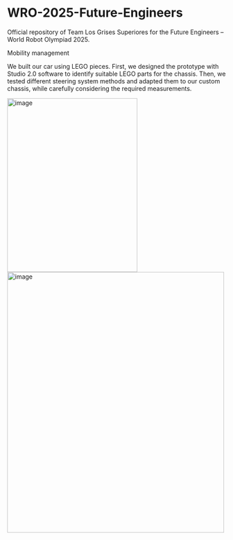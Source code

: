 # WRO-2025-Future-Engineers
Official repository of Team Los Grises Superiores for the Future Engineers – World Robot Olympiad 2025.


Mobility management

We built our car using LEGO pieces. First, we designed the prototype with Studio 2.0 software to identify suitable LEGO parts for the chassis. Then, we tested different steering system methods and adapted them to our custom chassis, while carefully considering the required measurements. 



<img width="300" height="400" alt="image" src="https://github.com/user-attachments/assets/46e202f6-aba2-4c50-96f0-182f83e499fe" />
<img width="500" height="600" alt="image" src="https://github.com/user-attachments/assets/f3185aaf-427e-4545-b5fc-99059a3537b4" />



